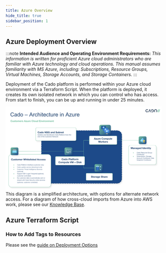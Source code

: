 ```yaml
---
title: Azure Overview
hide_title: true
sidebar_position: 1
---
```


## Azure Deployment Overview

:::note
**Intended Audience and Operating Environment Requirements:**
*This information is written for proficient Azure cloud administrators who are familiar with Azure technology and cloud operations. This manual assumes familiarity with MS Azure, including: Subscriptions,  Resource Groups, Virtual Machines, Storage Accounts, and Storage Containers.*
:::

Deployment of the Cado platform is performed within your Azure cloud environment via a Terraform Script. When the platform is deployed, it creates its own isolated network in which you can control who has access.  From start to finish, you can be up and running in under 25 minutes.

![Azure Architecture](/img/azure-architecture.png)
This diagram is a simplified architecture, with options for alternate network access.
For a diagram of how cross-cloud imports from Azure into AWS work, please see our [Knowledge Base](https://cadosecurity.zendesk.com/hc/en-gb/articles/23259971240465-How-do-cross-cloud-imports-from-Azure-into-AWS-work).


## Azure Terraform Script


### How to Add Tags to Resources
Please see the [guide on Deployment Options](../intro.md#tagging-cado-response-resources)
